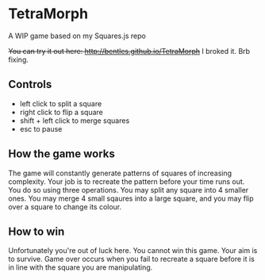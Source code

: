 TetraMorph
==========
A WIP game based on my Squares.js repo

~~You can try it out here: http://bentles.github.io/TetraMorph~~ I broked it. Brb fixing.

Controls
----------
- left click to split a square
- right click to flip a square
- shift + left click to merge squares
- esc to pause

How the game works
-----------
The game will constantly generate patterns of squares of increasing complexity. Your job is to recreate the pattern before your time runs out. You do so using three operations. You may split any square into 4 smaller ones. You may merge 4 small sqaures into a large square, and you may flip over a square to change its colour.

How to win
----------
Unfortunately you're out of luck here. You cannot win this game. Your aim is to survive. Game over occurs when you fail to recreate a square before it is in line with the square you are manipulating.

